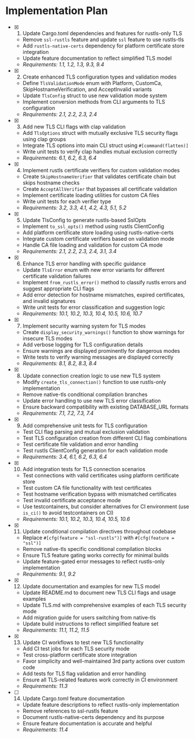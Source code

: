 # Implementation Plan

- [x] 1. Update Cargo.toml dependencies and features for rustls-only TLS

  - Remove `ssl-rustls` feature and update `ssl` feature to use rustls-tls
  - Add `rustls-native-certs` dependency for platform certificate store integration
  - Update feature documentation to reflect simplified TLS model
  - _Requirements: 1.1, 1.2, 1.3, 9.3, 9.4_

- [x] 2. Create enhanced TLS configuration types and validation modes

  - Define `TlsValidationMode` enum with Platform, CustomCa, SkipHostnameVerification, and AcceptInvalid variants
  - Update `TlsConfig` struct to use new validation mode system
  - Implement conversion methods from CLI arguments to TLS configuration
  - _Requirements: 2.1, 2.2, 2.3, 2.4_

- [x] 3. Add new TLS CLI flags with clap validation

  - Add `TlsOptions` struct with mutually exclusive TLS security flags using clap groups
  - Integrate TLS options into main CLI struct using `#[command(flatten)]`
  - Write unit tests to verify clap handles mutual exclusion correctly
  - _Requirements: 6.1, 6.2, 6.3, 6.4_

- [x] 4. Implement rustls certificate verifiers for custom validation modes

  - Create `SkipHostnameVerifier` that validates certificate chain but skips hostname checks
  - Create `AcceptAllVerifier` that bypasses all certificate validation
  - Implement certificate loading utilities for custom CA files
  - Write unit tests for each verifier type
  - _Requirements: 3.2, 3.3, 4.1, 4.2, 4.3, 5.1, 5.2_

- [x] 5. Update TlsConfig to generate rustls-based SslOpts

  - Implement `to_ssl_opts()` method using rustls ClientConfig
  - Add platform certificate store loading using rustls-native-certs
  - Integrate custom certificate verifiers based on validation mode
  - Handle CA file loading and validation for custom CA mode
  - _Requirements: 2.1, 2.2, 2.3, 2.4, 3.1, 3.4_

- [x] 6. Enhance TLS error handling with specific guidance

  - Update `TlsError` enum with new error variants for different certificate validation failures
  - Implement `from_rustls_error()` method to classify rustls errors and suggest appropriate CLI flags
  - Add error detection for hostname mismatches, expired certificates, and invalid signatures
  - Write unit tests for error classification and suggestion logic
  - _Requirements: 10.1, 10.2, 10.3, 10.4, 10.5, 10.6, 10.7_

- [x] 7. Implement security warning system for TLS modes

  - Create `display_security_warnings()` function to show warnings for insecure TLS modes
  - Add verbose logging for TLS configuration details
  - Ensure warnings are displayed prominently for dangerous modes
  - Write tests to verify warning messages are displayed correctly
  - _Requirements: 8.1, 8.2, 8.3, 8.4_

- [x] 8. Update connection creation logic to use new TLS system

  - Modify `create_tls_connection()` function to use rustls-only implementation
  - Remove native-tls conditional compilation branches
  - Update error handling to use new TLS error classification
  - Ensure backward compatibility with existing DATABASE_URL formats
  - _Requirements: 7.1, 7.2, 7.3, 7.4_

- [x] 9. Add comprehensive unit tests for TLS configuration

  - Test CLI flag parsing and mutual exclusion validation
  - Test TLS configuration creation from different CLI flag combinations
  - Test certificate file validation and error handling
  - Test rustls ClientConfig generation for each validation mode
  - _Requirements: 3.4, 6.1, 6.2, 6.3, 6.4_

- [x] 10. Add integration tests for TLS connection scenarios

  - Test connections with valid certificates using platform certificate store
  - Test custom CA file functionality with test certificates
  - Test hostname verification bypass with mismatched certificates
  - Test invalid certificate acceptance mode
  - Use testcontainers, but consider alternatives for CI environment (use `is_ci()` to avoid testcontainers on CI)
  - _Requirements: 10.1, 10.2, 10.3, 10.4, 10.5, 10.6_

- [x] 11. Update conditional compilation directives throughout codebase

  - Replace `#[cfg(feature = "ssl-rustls")]` with `#[cfg(feature = "ssl")]`
  - Remove native-tls specific conditional compilation blocks
  - Ensure TLS feature gating works correctly for minimal builds
  - Update feature-gated error messages to reflect rustls-only implementation
  - _Requirements: 9.1, 9.2_

- [x] 12. Update documentation and examples for new TLS model

  - Update README.md to document new TLS CLI flags and usage examples
  - Update TLS.md with comprehensive examples of each TLS security mode
  - Add migration guide for users switching from native-tls
  - Update build instructions to reflect simplified feature set
  - _Requirements: 11.1, 11.2, 11.5_

- [x] 13. Update CI workflows to test new TLS functionality

  - Add CI test jobs for each TLS security mode
  - Test cross-platform certificate store integration
  - Favor simplicity and well-maintained 3rd party actions over custom code
  - Add tests for TLS flag validation and error handling
  - Ensure all TLS-related features work correctly in CI environment
  - _Requirements: 11.3_

- [ ] 14. Update Cargo.toml feature documentation

  - Update feature descriptions to reflect rustls-only implementation
  - Remove references to ssl-rustls feature
  - Document rustls-native-certs dependency and its purpose
  - Ensure feature documentation is accurate and helpful
  - _Requirements: 11.4_
